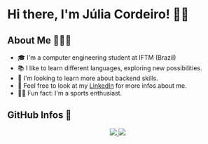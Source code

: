 # Hi there, I'm Júlia Cordeiro! 👋🏻

## About Me 👩🏻‍💻

- 🎓 I'm a computer engineering student at IFTM (Brazil)
- 📚 I like to learn different languages, exploring new possibilities.
- 🌱 I'm looking to learn more about backend skills.
- 📑 Feel free to look at my [LinkedIn](https://www.linkedin.com/in/juliacordeirosilva/) for more infos about me.
- 💪🏻 Fun fact: I'm a sports enthusiast.

## GitHub Infos 🔎
<p align="center">
<a href="https://github.com/JuliaCordeiro">
  <img src="https://github-readme-stats.vercel.app/api/top-langs/?username=JuliaCordeiro&layout=compact&count_private=true&theme=radical" />

  <img src="https://github-readme-stats.vercel.app/api?username=JuliaCordeiro&theme=radical&include_all_commits=true&count_private=true&hide=issues,contribs" />
</a>
</p>
